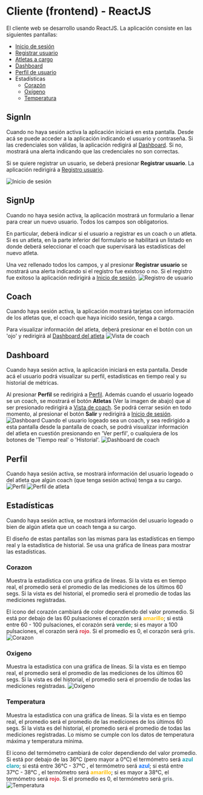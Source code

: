 # Cliente (frontend) - ReactJS
El cliente web se desarrollo usando ReactJS. La aplicación consiste en las siguientes pantallas:

- [Inicio de sesión](#SignIn)
- [Registrar usuario](#SignUp)
- [Atletas a cargo](#Coach)
- [Dashboard](#Dashboard)
- [Perfil de usuario](#Perfil)
- Estadísticas
    - [Corazón](#Corazon)
    - [Oxígeno](#Oxigeno)
    - [Temperatura](#Temperatura)
## SignIn
Cuando no haya sesión activa la aplicación iniciará en esta pantalla. Desde acá se puede acceder a la aplicación indicando el usuario y contraseña. Si las credenciales son válidas, la aplicación redigirá al [Dashboard](#Dashboard). Si no, mostrará una alerta indicando que las credenciales no son correctas.

Si se quiere registrar un usuario, se deberá presionar <b>Registrar usuario</b>. La aplicación redirigirá a [Registro usuario](#SignUp).

![Inicio de sesión](img/signin.png?raw=true "")
## SignUp
Cuando no haya sesión activa, la aplicación mostrará un formulario a llenar para crear un nuevo usuario. Todos los campos son obligatorios.

En particular, deberá indicar si el usuario a registrar es un coach o un atleta. Si es un atleta, en la parte inferior del formulario se habilitará un listado en donde deberá seleccionar el coach que supervisará las estadísticas del nuevo atleta.

Una vez rellenado todos los campos, y al presionar <b>Registrar usuario</b> se mostrará una alerta indicando si el registro fue existoso o no. Si el registro fue exitoso la aplicación redirigirá a [Inicio de sesión](#SignIn).
![Registro de usuario](img/signup.png?raw=true "")
## Coach
Cuando haya sesión activa, la aplicación mostrará tarjetas con información de los atletas que, el coach que haya inicido sesión, tenga a cargo. 

Para visualizar información del atleta, deberá presionar en el botón con un 'ojo' y redirigirá al [Dashboard del atleta](##Dashboard)
![Vista de coach](img/coach.png?raw=true "")
## Dashboard
Cuando haya sesión activa, la aplicación iniciará en esta pantalla. Desde acá el usuario podrá visualizar su perfil, estadísticas en tiempo real y su historial de métricas.

Al presionar <b>Perfil</b> se redirigirá a [Perfil](##Perfil). Además cuando el usuario logeado se un coach, se mostrará el botón <b>Atletas</b> (Ver la imagen de abajo) que al ser presionado redirigirá a [Vista de coach](##Coach). Se podrá cerrar sesión en todo momento, al presionar el botón <strong>Salir</strong> y redirigirá a [Inicio de sesión](##SingIn).
![Dashboard](img/dashboard.png?raw=true "")
Cuando el usuario logeado sea un coach, y sea redirigido a esta pantalla desde la pantalla de coach, se podrá visualizar información del atleta en cuestión presionando en 'Ver perfil', o cualquiera de los botones de 'Tiempo real' o 'Historial'.
![Dashboard de coach](img/dashboard-atleta.png?raw=true "")
## Perfil
Cuando haya sesión activa, se mostrará información del usuario logeado o del atleta que algún coach (que tenga sesión activa) tenga a su cargo.
![Perfil](img/perfil.png?raw=true "")
![Perfil de atleta](img/perfil-atleta.png?raw=true "")
## Estadísticas
Cuando haya sesión activa, se mostrará información del usuario logeado o bien de algún atleta que un coach tenga a su cargo.

El diseño de estas pantallas son las mismas para las estadísticas en tiempo real y la estadística de historial. Se usa una gráfica de líneas para mostrar las estadísticas.
### Corazon
Muestra la estadística con una gráfica de líneas. Si la vista es en tiempo real, el promedio será el promedio de las mediciones de los últimos 60 segs. Si la vista es del historial, el promedio será el promedio de todas las mediciones registradas. 

El icono del corazón cambiará de color dependiendo del valor promedio. Si está por debajo de las 60 pulsaciones el corazón será <strong style="color: #ffc107">amarillo</strong>; si está entre 60 - 100 pulsaciones, el corazón será <strong style="color: #198754">verde</strong>; si es mayor a 100 pulsaciones, el corazón será <strong style="color: #dc3545">rojo</strong>. Si el promedio es 0, el corazón será <strong style="color: #6c757d ">gris</strong>.
![Corazon](img/corazon.png?raw=true "")
### Oxigeno
Muestra la estadística con una gráfica de líneas. Si la vista es en tiempo real, el promedio será el promedio de las mediciones de los últimos 60 segs. Si la vista es del historial, el promedio será el proemdio de todas las mediciones registradas. 
![Oxigeno](img/oxigeno.png?raw=true "")
### Temperatura
Muestra la estadística con una gráfica de líneas. Si la vista es en tiempo real, el promedio será el promedio de las mediciones de los últimos 60 segs. Si la vista es del historial, el promedio será el promedio de todas las mediciones registradas. Lo mismo se cumple con los datos de temperatura máxima y temperatura mínima.

El icono del termómetro cambiará de color dependiendo del valor promedio. Si está por debajo de las 36°C (pero mayor a 0°C) el termómetro será <strong style="color: #17a2b8">azul claro</strong>; si está entre 36°C - 37°C , el termómetro será <strong style="color: #0d6efd">azul</strong>; si está entre 37°C - 38°C , el termómetro será <strong style="color: #ffc107">amarillo</strong>; si es mayor a 38°C, el termómetro será <strong style="color: #dc3545">rojo</strong>. Si el promedio es 0, el termómetro será <strong style="color: #6c757d ">gris</strong>.
![Temperatura](img/temperatura.png?raw=true "")
